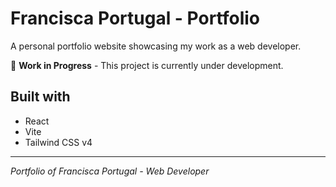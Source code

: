 # Francisca Portugal - Portfolio

A personal portfolio website showcasing my work as a web developer.

🚧 **Work in Progress** - This project is currently under development.

## Built with

- React
- Vite
- Tailwind CSS v4

---

_Portfolio of Francisca Portugal - Web Developer_
